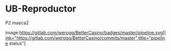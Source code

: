 # UB-Reproductor
P2 masca2

image:https://gitlab.com/werogg/BetterCasino/badges/master/pipeline.svg[link="https://gitlab.com/werogg/BetterCasino/commits/master",title="pipeline status"]
